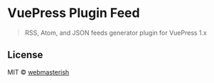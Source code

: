 # VuePress Plugin Feed

> RSS, Atom, and JSON feeds generator plugin for VuePress 1.x

## License

MIT © [webmasterish](https://webmasterish.com)
